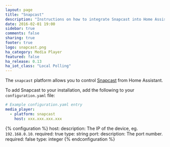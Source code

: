 ```yaml
---
layout: page
title: "Snapcast"
description: "Instructions on how to integrate Snapcast into Home Assistant."
date: 2016-02-01 19:00
sidebar: true
comments: false
sharing: true
footer: true
logo: snapcast.png
ha_category: Media Player
featured: false
ha_release: 0.13
ha_iot_class: "Local Polling"
---
```


The `snapcast` platform allows you to control [Snapcast](https://github.com/badaix/snapcast) from Home Assistant.

To add Snapcast to your installation, add the following to your `configuration.yaml` file:

```yaml
# Example configuration.yaml entry
media_player:
  - platform: snapcast
    host: xxx.xxx.xxx.xxx
```

{% configuration %}
host:
  description: The IP of the device, eg. `192.168.0.10`.
  required: true
  type: string
port:
  description: The port number.
  required: false
  type: integer
{% endconfiguration %}
